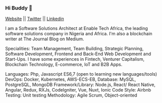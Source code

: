 ### Hi Buddy 👋

<div style=""text-align: center> <a href="https://ozurumbaobinna.netlify.app/">Website</a> || <a href="https://twitter.com/ObinnaOzurumba3">Twitter</a>  || <a href="https://www.linkedin.com/in/ozurumba-obinna-985a37148/">Linkedin</a> </div>

I am a Software Solutions Architect at Enable Tech Africa, the leading software solutions company in Nigeria and Africa. I'm also a blockchain writer at The Journal Blog on Medium.

Specialities: Team Management, Team Building, Strategic Planning, Software Development, Frontend and Back-End Web Development and Start-Ups. I have some experiences in Fintech, Venturer Capitalism, Blockchain Technology, E-commerce, IoT and B2B Apps.

Languages: Php, Javascript ES6,7 (open to learning new languages/tools) DevOps: Docker, Kubernetes, AWS-ECS-EB,  Database: MySQL, PostgreSQL, MongoDB Framework/Library: Node.js, React/ React Native, Angular, Redux, RXJs, CodeIgniter, Vue, Nuxt, Ionic Code Style: Airbnb Testing: Unit testing Methodology: Agile Scrum, Object-oriented


